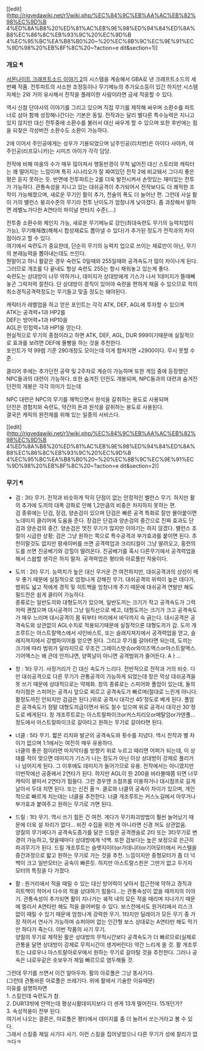 [[edit](http://rigvedawiki.net/r1/wiki.php/%EC%84%9C%EB%AA%AC%EB%82%98%EC%9D%B
4%ED%8A%B8%20%ED%81%AC%EB%9E%98%ED%94%84%ED%8A%B8%EC%86%8C%EB%93%9C%20%EC%9D%B
4%EC%95%BC%EA%B8%B0%20~%20%EC%8B%9C%EC%9E%91%EC%9D%98%20%EB%8F%8C%20~?action=e
dit&section=1)]

### 개요 ¶

[서몬나이트 크래프트소드 이야기 2](%EC%84%9C%EB%AA%AC%EB%82%98%EC%9D%B4%ED%8A%B8%20%ED%81%AC%EB%9E%98%ED%94%84%ED%8A%B8%EC%86%8C%EB%93%9C%20%EC%9D%B4%EC%95%BC%EA%B8%B0%202.md)의 시스템을 계승해서 GBA로 낸 크래프트소드의 세번째 작품. 전투파트의 사소한 조정등이나 무기메뉴의 추가요소등이 있긴 하지만
시스템 자체는 2와 거의 유사해서 전작을 플레이한 사람이라면 금세 적응할 수 있다.

  

역시 신참 단야사의 이야기를 그리고 있으며 직접 무기를 제작해 싸우며 소환수를 파트너로 삼아 함께 성장해나간다는 기본은 동일. 전작과는 달리
별다른 특수능력은 지니고 있지 않지만 대신 전투중에 소환수를 불러서 대신 싸우게 할 수 있으며 또한 후반에는 힘을 되찾은 각성버전 소환수도
소환이 가능하다.

  

2에 이어서 주인공에게는 성우가 기용되었으며 남주인공(리치번)은 아이다 사야카, 여주인공(리프모니카)는 시미즈 아이가 각각 담당.

  

전작에 비해 마을의 수가 매우 많아져서 행동반경이 무척 넓어진 대신 스토리와 캐릭터는 꽤 떨어지는 느낌이며 특히 시나리오가 잘 짜여있던 전작
2에 비교돼서 그다지 좋은 평은 듣지 못하는 듯. 반면에 전투파트는 2를 더욱 발전시켜서 손맛있는 재미있는 전투가 가능하다. 관통속성을
지니고 있는 대쉬공격이 추가되어서 전작보다도 더 쾌적한 조작이 가능해졌으며, 새로운 무기인 활이 추가, 전술의 폭도 더 늘어난 편. 그런데
사실 활이 거의 밸런스 붕괴수준의 무기라 전투 난이도가 엄청나게 낮아졌다. 좀 과장해서 말하면 레벨노가다한 A연타의 파이널 판타지
수준(....)

  

전투중 소환수와 체인지 가능, 새로운 무기메뉴로 강인(최대숙련도 무기의 능력치업이 가능), 무기해체改(해체시 합성재료도 뽑아낼 수 있다)가
추가된 정도가 전작과의 차이점이라고 할 수 있다.  
여기에서 숙련도가 중요한데, 단순히 무기의 능력치 업으로 쓰이는 재료만이 아닌, 무기의 본래능력을 뽑아내는데도 쓰인다.  
뭔말이고 하니 활같은 경우 숙련도 0일때와 255일때와 공격속도가 많이 차이나게 된다.  
그러므로 개조를 다 끝내도 항상 숙련도 255는 항시 채워놓고 있는게 좋다.  
숙련도는 상대방이 너무 약하거나, 데미지가 상대방에게 기스가 나서 1데미지가 뜰때빼놓곤 그럭저럭 잘찬다. 단 상대방이 경직이 있어야 숙련을
편하게 채울 수 있으므로 적의 최소경직공격력정도는 무기들고 맞출 정도는 돼야된다.

  

캐릭터가 레벨업을 하고 얻은 포인트는 각각 ATK, DEF, AGL에 투자할 수 있으며  
ATK는 공격력+1과 HP2를  
DEF는 방어력+1과 HP10을  
AGL은 민첩력+1과 HP1을 얻는다.  
현실적으로 무기의 종점이라고 하면 ATK, DEF, AGL, DUR 999이기때문에 실질적으로 효과를 보려면 DEF에 몰빵을 하는 것을
추천한다.  
포인트가 약 99렙 기준 290개정도 모이는데 이게 합쳐지면 +2900이다. 무시 못할 수준.

  

클리어 후에는 추가던전 공략 및 2주차로 계승이 가능하며 또한 게임 중에 등장했던 NPC들과의 대련이 가능하다. 또한 숨겨진 던전도
개봉되며, NPC들과의 대련과 숨겨진 던전의 개봉은 각각 의미가 있는데

  

NPC 대련은 NPC의 무기를 깨먹으면서 원석을 갈취하는 용도로 사용되며  
던전은 경험치와 숙련도, 약간의 돈과 원석을 갈취하는 용도로 사용된다.  
결국은 캐릭의 완전체를 위해 있는 일종의 서비스다.

  

  

[[edit](http://rigvedawiki.net/r1/wiki.php/%EC%84%9C%EB%AA%AC%EB%82%98%EC%9D%B
4%ED%8A%B8%20%ED%81%AC%EB%9E%98%ED%94%84%ED%8A%B8%EC%86%8C%EB%93%9C%20%EC%9D%B
4%EC%95%BC%EA%B8%B0%20~%20%EC%8B%9C%EC%9E%91%EC%9D%98%20%EB%8F%8C%20~?action=e
dit&section=2)]

### 무기 ¶

  * 검 : 3타 무기. 전작과 비슷하게 딱히 단점이 없는 안정적인 밸런스 무기. 하지만 활의 추가에 도끼의 대폭 강화로 인해 1,2만큼의 비중은 차지하지 못하는 편.  
검 종류에는 단검, 장검, 양손검이 있으며 단검은 빠른 공격 특화로 잘만 몰아붙이면 노데미지 클리어에 도움을 준다. 장검은 단검과 양손검의
중간으로 진짜 효과도 단검과 양손검의 중간. 양손검은 멋진 무기가 많지만 이야기는 하지 않겠다. 밸런스 조절이 시급한 상황; 검은 그냥
원하는 쪽으로 특수공격과 부가효과를 붙이면 된다. 추천이랄것도 없지만 팡세이버를 쓰면 공격력업과 크리티컬이 그냥 딸려오고, 홍련의도를 쓰면
진공베기와 강힐이 딸려온다. 진공베기를 혹시 다른무기에서 공격력업을 해서 스왑할 생각은 하지 말자. 공격력업은 평타와 아로폴만 적용이다.  

  * 도끼 : 2타 무기. 능력치가 높은 대신 무거운 건 여전하지만, 대쉬공격과의 상성이 매우 좋기 때문에 실질적으로 엄청나게 강해진 무기. 대쉬공격의 위력이 높은 데다가, 범위도 넓고 적에게 경직 및 히트백을 엄청나게 주기 때문에 대쉬공격 연발만 해도 필드전은 쉽게 클리어 가능하다.  
종류로는 일반도끼와 대형도끼가 있으며, 일반도끼는 크기가 작고 공격속도가 그럭저럭 괜찮으며 대시공격이 그냥 일직선으로 베고, 대형도끼는
크기가 크고 공격속도가 매우 느리며 대시공격이 몸 뒤부터 머리에서 바닥까지 슥 긁는다. 대시공격은 공격속도와 상관없이 AGL수치로
적용되기때문에 실질적으론 대형도끼가 갑. 도끼 개조루트는 아스트랄액스에서 샤인바스트, 또는 슬래지져지에서 공격력업을 얻고, 슬래지져지에서
강뱀파이어를 얻으면 된다. 그리고 무기를 갈아타면 되는데, 도끼는 크기에 따라 범위가 달라지므로 무조건
그레이스밧슈or와이즈액스or아스트랄액스. 기어액스는 왜 큰데 안끼냐면, 양쪽날이 아니면 공격범위가 줄어든다. Aㅏ...  

  * 창 : 1타 무기. 사정거리가 긴 대신 속도가 느리다. 전반적으로 전작과 거의 비슷. 다만 대쉬공격으로 다른 무기가 관통공격이 가능하게 되었는데 창은 막상 대쉬공격을 못 쓰기 때문에 상대적으로는 약체화. 창의 종류로는 스피어와 폴암이 있는데, 둘의 차이점은 스피어는 공격시 앞으로 찌르고 공격속도가 빠르며(절대로 느린게 아니다. 활정도까진 안되지만 검급은 된다.)위로 공격시 대각선 45'정도로 베게 된다. 폴암은 공격속도가 정말 대형도끼급이면서 뒤도 칠수 있으며 위로 공격시 대각선 30'정도로 베게된다. 창 개조루트로는 아스트랄파이크or커스치리오or메탈암or가덴폴... 정도에서 아스트랄파이크로 갈아타고 원하는 무기로 갈아타면 된다.  

  * 너클 : 5타 무기. 짧은 리치와 발군의 공격속도와 횟수를 지녔다. 역시 전작과 별 차이가 없으며 1:1에서는 여전히 매우 유용하다.  
너클의 좋은 점이라면 마지막타를 방향키 위로 누르고 때리면 어퍼가 되는데, 이 상태를 적이 맞으면 데미지가 기스가 나는 정도가 아닌 이상
상대방이 강제로 풀리거나 넘어지게 된다. 그 이후에도 데미지가 들어가므로 유용. 전작에서는 아니였지만 이번작에선 공중에서 2연타가 된다.
하지만 AGL이 한 200을 바라볼때쯤 되면 너무 캐릭이 붕떠서 2연타가 힘들다. 그런 경우엔 소점프를 이용하거나 대시점프로 길게 날아서
두대 치면 된다. 또는 신컨 올ㅋ. 클로와 너클의 공속이 차이가 있으며, 개인적으로 빠르게 치는데는 너클을 추천한다. 너클 개조루트는
커스노길에서 아무거나 부가효과 붙여주고 원하는 무기로 가면 된다.  

  * 드릴 : 1타 무기. 역시 쓰기 힘든 건 여전. 게다가 무기파괴방법이 훨씬 늘어났기 때문에 더욱 설 자리가 없다... 비전 수집을 위한 게 아니라면 신경 꺼도 상관없음.  
양질의 무기에다가 공격속도증가를 달은 드릴은 공격캔슬로 2타 또는 3타무기로 변경이 가능하고, 맞을때마다 상대방에게 넉백. 또한 검보다는
높은 보정으로 은근히 파괴무기가 된다. 드릴 개조루트는 슬렛지이터or가데니터or기어모터에서 커스텔을 중간과정으로 밟고 원하는 무기로 가는
것을 추천. 느낌이지만 중형모터가 좀 더 넉백이 크고 일반모터는 공속이 빠른듯. 하지만 아스트랄스핀은 그딴거 없고 두가지 모터의 특징을 다
가졌다.  

  * 활 : 원거리에서 적을 때릴 수 있는 대신 방어력이 낮아서 접근전에 약하고 경직과 히트백이 적어서 다수의 적을 상대하기 힘들다...는 관통속성이 없을 때까지의 이야기. 관통속성이 추가되면 활이 지나가는 궤적 내의 모든 적을 때리며 지나가기 때문에 멀리서 A연타만 해도 적을 쓸어버릴 수 있다. 보스전에서도 원거리에서 리스크 없이 때릴 수 있기 때문에 엄청나게 강력한 무기. 1타지만 딜레이가 모든 무기 중 가장 적어서 연사가 가능하며 슈퍼아머 없는 인간형 보스 상대로는 A연타만 해도 막기만 하다가 죽는다. 이번 작품의 사기 무기.  
양질의 무기로 제작된 활은 상대방의 무적시간보다 공격속도가 더 빠르므로(실제로 관통을 달면 상대방이 강제로 무적시간이 생겨버린다) 약간
느리게 쏠 것. 활 개조루트는 냐로우나 아스트랄아로우에서 원하는 무기로 갈아탈 것을 추천한다. 그러나 공속은 냐로우같은 숏보우가 제일
빠르므로 염두해둘 것.  

그런데 무기를 쓰면서 이건 알아두자. 활의 아로폴은 그냥 똥사기다.  
(그런데 관통바른 아로폴은 쓰레기다. 위에 활에서 기술한 이유때문)  
이유를 설명하자면  
1\. 스킬인데 숙련도가 참.  
2\. DUR13밖에 안먹는데 평상시활데미지보다 더 센게 13개 떨어진다. 15개던가?  
3\. 속성적용이 전부 된다.  
여기서 나오는 결론은, 아로폴은 평타에서 데미지를 좀 더 늘려서 쏘는거라고 볼 수 있다.  
그래서 스킬중 제일 사기다 사기. 이런 스킬을 집어넣었으니 다른 무기가 성에 찰리가 없ㅋ다ㅋ

